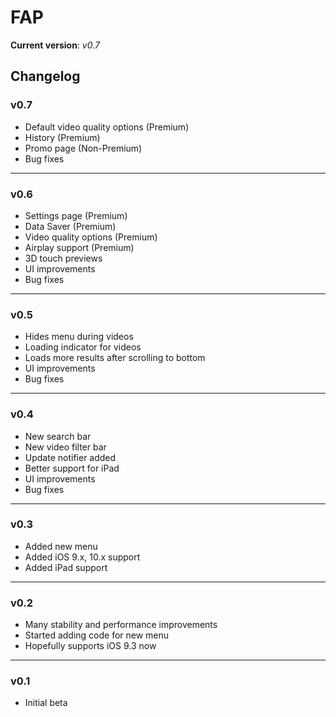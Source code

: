 # FAP
**Current version**: *v0.7*

## Changelog

### v0.7
- Default video quality options (Premium)
- History (Premium)
- Promo page (Non-Premium)
- Bug fixes
---

### v0.6
- Settings page (Premium)
- Data Saver (Premium)
- Video quality options (Premium)
- Airplay support (Premium)
- 3D touch previews
- UI improvements
- Bug fixes
---

### v0.5
- Hides menu during videos
- Loading indicator for videos
- Loads more results after scrolling to bottom
- UI improvements
- Bug fixes
---

### v0.4
- New search bar
- New video filter bar
- Update notifier added
- Better support for iPad
- UI improvements
- Bug fixes
---

### v0.3
- Added new menu
- Added iOS 9.x, 10.x support
- Added iPad support
---

### v0.2
- Many stability and performance improvements
- Started adding code for new menu
- Hopefully supports iOS 9.3 now
---

### v0.1
- Initial beta
